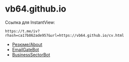 # vb64.github.io

Ссылка для InstantView:

```
https://t.me/iv?rhash=ca17b862ade957&url=https://vb64.github.io/cv.html
```

- [Резюме/About](cv.md)
- [EmailGateBot](email_gate_bot.md)
- [BusinessSectorBot](https://vb64.github.io/telegram.business.sector/)
